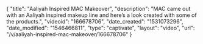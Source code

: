 {
    "title": "Aaliyah Inspired MAC Makeover",
    "description": "MAC came out with an Aaliyah inspired makeup line and here’s a look created with some of the products.",
    "videoid": "166678706",
    "date_created": "1531073296",
    "date_modified": "1546466811",
    "type": "captivate",
    "layout": "video",
    "url": "\/v\/aaliyah-inspired-mac-makeover\/166678706"
}